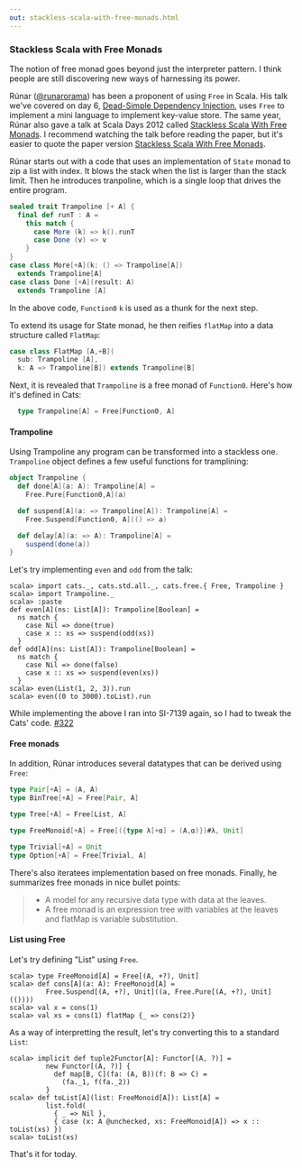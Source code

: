 ```yaml
---
out: stackless-scala-with-free-monads.html
---
```


  [@runarorama]: https://twitter.com/runarorama
  [dsdi]: http://functionaltalks.org/2013/06/17/runar-oli-bjarnason-dead-simple-dependency-injection/
  [ssfmvid]: http://skillsmatter.com/podcast/scala/stackless-scala-free-monads
  [ssfmpaper]: http://days2012.scala-lang.org/sites/days2012/files/bjarnason_trampolines.pdf
  [322]: https://github.com/non/cats/pull/322

### Stackless Scala with Free Monads

The notion of free monad goes beyond just the interpreter pattern.
I think people are still discovering new ways of harnessing its power.

Rúnar ([@runarorama][@runarorama]) has been a proponent of using `Free` in Scala.
His talk we've covered on day 6, [Dead-Simple Dependency Injection][dsdi], uses `Free` to implement
a mini language to implement key-value store.
The same year, Rúnar also gave a talk at Scala Days 2012 called
[Stackless Scala With Free Monads][ssfmvid].
I recommend watching the talk before reading the paper, but it's easier to quote the paper version
[Stackless Scala With Free Monads][ssfmpaper].

Rúnar starts out with a code that uses an implementation of `State` monad to zip a list with index.
It blows the stack when the list is larger than the stack limit.
Then he introduces tranpoline, which is a single loop that drives the entire program.

```scala
sealed trait Trampoline [+ A] {
  final def runT : A =
    this match {
      case More (k) => k().runT
      case Done (v) => v
    }
}
case class More[+A](k: () => Trampoline[A])
  extends Trampoline[A]
case class Done [+A](result: A)
  extends Trampoline [A]
```

In the above code, `Function0` `k` is used as a thunk for the next step.

To extend its usage for State monad, he then reifies `flatMap` into a data structure called `FlatMap`:

```scala
case class FlatMap [A,+B](
  sub: Trampoline [A],
  k: A => Trampoline[B]) extends Trampoline[B]
```

Next, it is revealed that `Trampoline` is a free monad of `Function0`. Here's how it's defined in Cats:

```scala
  type Trampoline[A] = Free[Function0, A]
```

#### Trampoline

Using Trampoline any program can be transformed into a stackless one.
`Trampoline` object defines a few useful functions for tramplining:

```scala
object Trampoline {
  def done[A](a: A): Trampoline[A] =
    Free.Pure[Function0,A](a)

  def suspend[A](a: => Trampoline[A]): Trampoline[A] =
    Free.Suspend[Function0, A](() => a)

  def delay[A](a: => A): Trampoline[A] =
    suspend(done(a))
}
```

Let's try implementing `even` and `odd` from the talk:

```console:new
scala> import cats._, cats.std.all._, cats.free.{ Free, Trampoline }
scala> import Trampoline._
scala> :paste
def even[A](ns: List[A]): Trampoline[Boolean] =
  ns match {
    case Nil => done(true)
    case x :: xs => suspend(odd(xs))
  }
def odd[A](ns: List[A]): Trampoline[Boolean] =
  ns match {
    case Nil => done(false)
    case x :: xs => suspend(even(xs))
  }
scala> even(List(1, 2, 3)).run
scala> even((0 to 3000).toList).run
```

While implementing the above I ran into SI-7139 again, so I had to tweak the Cats' code. [#322][322]

#### Free monads

In addition, Rúnar introduces several datatypes that can be derived using `Free`:

```scala
type Pair[+A] = (A, A)
type BinTree[+A] = Free[Pair, A]

type Tree[+A] = Free[List, A]

type FreeMonoid[+A] = Free[({type λ[+α] = (A,α)})#λ, Unit]

type Trivial[+A] = Unit
type Option[+A] = Free[Trivial, A]
```

There's also iteratees implementation based on free monads.
Finally, he summarizes free monads in nice bullet points:

> - A model for any recursive data type with data at the leaves.
> - A free monad is an expression tree with variables at the leaves and flatMap is variable substitution.

#### List using Free

Let's try defining "List" using `Free`.

```console
scala> type FreeMonoid[A] = Free[(A, +?), Unit]
scala> def cons[A](a: A): FreeMonoid[A] =
         Free.Suspend[(A, +?), Unit]((a, Free.Pure[(A, +?), Unit](())))
scala> val x = cons(1)
scala> val xs = cons(1) flatMap {_ => cons(2)}
```

As a way of interpretting the result, let's try converting this to a standard `List`:

```console
scala> implicit def tuple2Functor[A]: Functor[(A, ?)] =
         new Functor[(A, ?)] {
           def map[B, C](fa: (A, B))(f: B => C) =
             (fa._1, f(fa._2))
         }
scala> def toList[A](list: FreeMonoid[A]): List[A] =
         list.fold(
           { _ => Nil },
           { case (x: A @unchecked, xs: FreeMonoid[A]) => x :: toList(xs) })
scala> toList(xs)
```

That's it for today.
